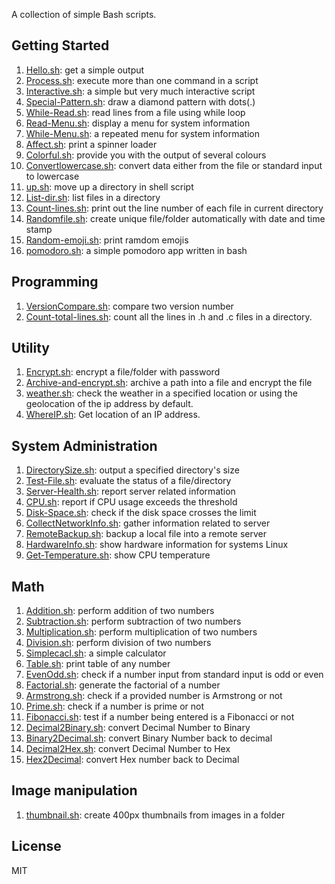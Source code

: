 A collection of simple Bash scripts.

## Getting Started

1. [Hello.sh](scripts/hello-world.sh): get a simple output
1. [Process.sh](scripts/process.sh): execute more than one command in a script
1. [Interactive.sh](scripts/interactive.sh): a simple but very much interactive script
1. [Special-Pattern.sh](scripts/special-pattern.sh): draw a diamond pattern with dots(.)
1. [While-Read.sh](scripts/while-read.sh): read lines from a file using while loop
1. [Read-Menu.sh](scripts/read-menu.sh): display a menu for system information
1. [While-Menu.sh](scripts/while-menu.sh): a repeated menu for system information
1. [Affect.sh](scripts/affect.sh): print a spinner loader
1. [Colorful.sh](scripts/color.sh): provide you with the output of several colours
1. [Convertlowercase.sh](scripts/convertlowercase.sh): convert data either from the file or standard input to lowercase
1. [up.sh](scripts/up.sh): move up a directory in shell script
1. [List-dir.sh](scripts/list-dir.sh): list files in a directory
1. [Count-lines.sh](scripts/count-lines.sh): print out the line number of each file in current directory
1. [Randomfile.sh](scripts/randomfile.sh): create unique file/folder automatically with date and time stamp
1. [Random-emoji.sh](scripts/random-emoji.sh): print ramdom emojis
1. [pomodoro.sh](scripts/pomodoro.sh): a simple pomodoro app written in bash

## Programming

1. [VersionCompare.sh](scripts/versioncompare.sh): compare two version number
2. [Count-total-lines.sh](scripts/Count-total-lines.sh): count all the lines in .h and .c files in a directory.

## Utility

1. [Encrypt.sh](scripts/encrypt.sh): encrypt a file/folder with password
1. [Archive-and-encrypt.sh](scripts/archive-and-encrypt.sh): archive a path into a file and encrypt the file
1. [weather.sh](scripts/weather.sh): check the weather in a specified location or using the geolocation of the ip address by default.
1. [WhereIP.sh](scripts/whereIP.sh): Get location of an IP address. 
## System Administration

1. [DirectorySize.sh](scripts/directorysize.sh): output a specified directory's size
1. [Test-File.sh](scripts/test-file.sh): evaluate the status of a file/directory
1. [Server-Health.sh](scripts/server-health.sh): report server related information
1. [CPU.sh](scripts/cpu.sh): report if CPU usage exceeds the threshold
1. [Disk-Space.sh](scripts/disk-space.sh): check if the disk space crosses the limit
1. [CollectNetworkInfo.sh](scripts/collectnetworkinfo.sh): gather information related to server
1. [RemoteBackup.sh](scripts/remotebackup.sh): backup a local file into a remote server
1. [HardwareInfo.sh](scripts/hardware_machine.sh): show hardware information for systems Linux 
1. [Get-Temperature.sh](scripts/get-temperature.sh): show CPU temperature

## Math

1. [Addition.sh](scripts/addition.sh): perform addition of two numbers
1. [Subtraction.sh](scripts/subtraction.sh): perform subtraction of two numbers
1. [Multiplication.sh](scripts/multiplication.sh): perform multiplication of two numbers
1. [Division.sh](scripts/division.sh): perform division of two numbers
1. [Simplecacl.sh](scripts/simplecalc.sh): a simple calculator
1. [Table.sh](scripts/table.sh): print table of any number
1. [EvenOdd.sh](scripts/evenodd.sh): check if a number input from standard input is odd or even
1. [Factorial.sh](scripts/factorial.sh): generate the factorial of a number
1. [Armstrong.sh](scripts/armstrong.sh): check if a provided number is Armstrong or not
1. [Prime.sh](scripts/prime.sh): check if a number is prime or not
1. [Fibonacci.sh](scripts/fibonacci.sh): test if a number being entered is a Fibonacci or not
1. [Decimal2Binary.sh](scripts/decimal2binary.sh): convert Decimal Number to Binary
1. [Binary2Decimal.sh](scripts/binary2decimal.sh): convert Binary Number back to decimal
1. [Decimal2Hex.sh](scripts/dec2hex.sh): convert Decimal Number to Hex
1. [Hex2Decimal](scripts/hextodec.sh): convert Hex number back to Decimal

## Image manipulation

1. [thumbnail.sh](scripts/thumbnail.sh): create 400px thumbnails from images in a folder

## License

MIT
